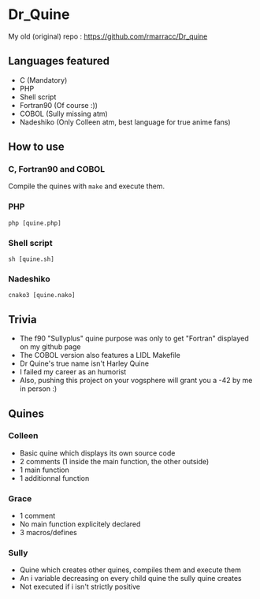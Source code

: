 # Dr_Quine

My old (original) repo : https://github.com/rmarracc/Dr_quine

## Languages featured

- C (Mandatory)
- PHP
- Shell script
- Fortran90 (Of course :))
- COBOL (Sully missing atm)
- Nadeshiko (Only Colleen atm, best language for true anime fans)

## How to use

### C, Fortran90 and COBOL

Compile the quines with `make` and execute them.

### PHP

`php [quine.php]`

### Shell script

`sh [quine.sh]`

### Nadeshiko

`cnako3 [quine.nako]`

## Trivia

- The f90 "Sullyplus" quine purpose was only to get "Fortran" displayed on my github page
- The COBOL version also features a LIDL Makefile
- Dr Quine's true name isn't Harley Quine
- I failed my career as an humorist
- Also, pushing this project on your vogsphere will grant you a -42 by me in person :)

## Quines

### Colleen

- Basic quine which displays its own source code
- 2 comments (1 inside the main function, the other outside)
- 1 main function
- 1 additionnal function

### Grace

- 1 comment
- No main function explicitely declared
- 3 macros/defines

### Sully

- Quine which creates other quines, compiles them and execute them
- An i variable decreasing on every child quine the sully quine creates
- Not executed if i isn't strictly positive